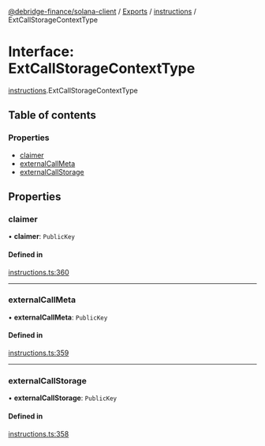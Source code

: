 [@debridge-finance/solana-client](../README.md) / [Exports](../modules.md) / [instructions](../modules/instructions.md) / ExtCallStorageContextType

# Interface: ExtCallStorageContextType

[instructions](../modules/instructions.md).ExtCallStorageContextType

## Table of contents

### Properties

- [claimer](instructions.ExtCallStorageContextType.md#claimer)
- [externalCallMeta](instructions.ExtCallStorageContextType.md#externalcallmeta)
- [externalCallStorage](instructions.ExtCallStorageContextType.md#externalcallstorage)

## Properties

### claimer

• **claimer**: `PublicKey`

#### Defined in

[instructions.ts:360](https://github.com/debridge-finance/solana-contracts-client/blob/1b61583/src/instructions.ts#L360)

___

### externalCallMeta

• **externalCallMeta**: `PublicKey`

#### Defined in

[instructions.ts:359](https://github.com/debridge-finance/solana-contracts-client/blob/1b61583/src/instructions.ts#L359)

___

### externalCallStorage

• **externalCallStorage**: `PublicKey`

#### Defined in

[instructions.ts:358](https://github.com/debridge-finance/solana-contracts-client/blob/1b61583/src/instructions.ts#L358)
